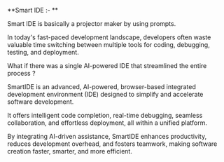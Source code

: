 **Smart IDE :- **

Smart IDE is basically a projector maker by using prompts. 

In today's fast-paced development landscape, developers often waste valuable time switching between multiple tools for coding, debugging, testing, and deployment. 

What if there was a single AI-powered IDE that streamlined the entire process ?  

SmartIDE is an advanced, AI-powered, browser-based integrated development environment (IDE) designed to simplify and accelerate software development. 

It offers intelligent code completion, real-time debugging, seamless collaboration, and effortless deployment, all within a unified platform. 

By integrating AI-driven assistance, SmartIDE enhances productivity, reduces development overhead, and fosters teamwork, making software creation faster, smarter, and more efficient.

